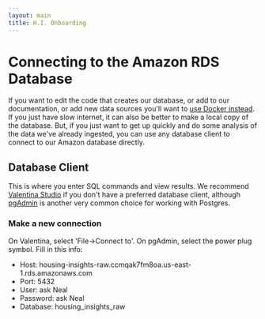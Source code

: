 ```yaml
---
layout: main
title: H.I. Onboarding
---
```


# Connecting to the Amazon RDS Database



If you want to edit the code that creates our database, or add to our documentation, or add new data sources you'll want to [use Docker instead]({{site.baseurl}}/resources/onboarding/docker.html). If you just have slow internet, it can also be better to make a local copy of the database. But, if you just want to get up quickly and do some analysis of the data we've already ingested, you can use any database client to connect to our Amazon database directly. 


## Database Client

This is where you enter SQL commands and view results. We recommend [Valentina Studio](https://valentina-db.com/en/get-free-valentina-studio) if you don't have a preferred database client, although [pgAdmin](https://www.pgadmin.org/) is another very common choice for working with Postgres. 



### Make a new connection

On Valentina, select 'File->Connect to'. On pgAdmin, select the power plug symbol. Fill in this info:

* Host: housing-insights-raw.ccmqak7fm8oa.us-east-1.rds.amazonaws.com
* Port: 5432
* User: ask Neal
* Password: ask Neal
* Database: housing_insights_raw

